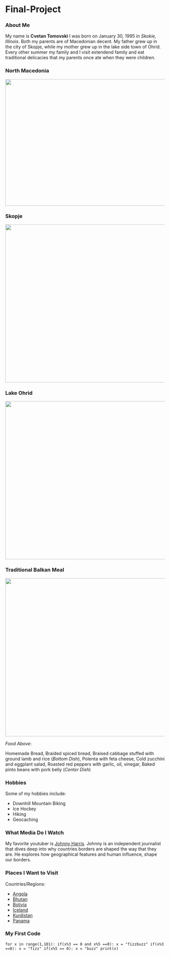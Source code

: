 # Final-Project

### About Me

My name is **Cvetan Tomovski** I was born on January 30, 1995 in *Skokie, Illinois*. Both my parents are of Macedonian decent. My father grew up in the city of Skopje, while my mother grew up in the lake side town of Ohrid. Every other summer my family and I visit extendend family and eat traditional delicacies that my parents once ate when they were children. 


### North Macedonia 
<img src = "https://geology.com/world/macedonia-map.gif" height="400" width="600"> 

### Skopje 
<img src = "https://www.eu-startups.com/wp-content/uploads/2020/04/Skopje-city-image.jpg" height="500" width="900"> 

### Lake Ohrid
<img src = "https://cdn2.wanderlust.co.uk/media/3836/articles-short-break-in-lake-ohrid-macedonia.jpg?anchor=center&mode=crop&width=1200&height=0&rnd=131480780050000000" height="500" width="900"> 

### Traditional Balkan Meal
<img src = "https://c2.staticflickr.com/6/5260/5389461483_ed04506ed4_z.jpg" height="500" width="900">

*Food Above*:

Homemade Bread, Braided spiced bread, Braised cabbage stuffed with ground lamb and rice (*Bottom Dish*), Polenta with feta cheese, Cold zucchini and eggplant salad, Roasted red peppers with garlic, oil, vinegar, Baked pinto beans with pork belly (*Center Dish*)

### Hobbies
Some of my hobbies include:
- Downhill Mountain Biking
- Ice Hockey
- Hiking
- Geocaching

### What Media Do I Watch
My favorite youtuber is [Johnny Harris](https://www.youtube.com/user/johnnymangosteen). Johnny is an independent journalist that dives deep into why countries borders are shaped the way that they are. He explores how geographical features and human influence, shape our borders. 


### Places I Want to Visit 
Countries/Regions:
* [Angola](https://cdn.suwalls.com/wallpapers/nature/kalandula-falls-angola-26074-1920x1200.jpg)
* [Bhutan](https://i.ytimg.com/vi/Xpcrn5mX2VY/maxresdefault.jpg)
* [Bolivia](http://www.trbimg.com/img-566b55cd/turbine/la-tr-d-bolivia-salt-flat-20151213)
* [Iceland](https://abington.psu.edu/sites/abington/files/styles/node_embed/public/iceland.jpg?itok=OhFdVRr2)
* [Kurdistan](https://i.pinimg.com/736x/3c/65/c8/3c65c89a56ad9c4a1916025ae68c1d58--kurdistan-middle-east.jpg)
* [Panama](http://3.bp.blogspot.com/-YuYeMr7Slts/UnVtaZZ0lLI/AAAAAAAAUTA/3ESEt8DWPYM/s1600/panama+buildings.jpg)


### My First Code
`
for x in range(1,101):
  if(x%3 == 0 and x%5 ==0):
    x = "fizzbuzz"
  if(x%3 ==0):
    x = "fizz"
  if(x%5 == 0):
    x = "buzz"
  print(x)
`
